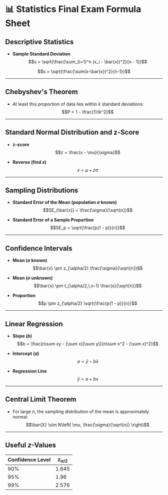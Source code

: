 
# 📊 Statistics Final Exam Formula Sheet

## Descriptive Statistics


- **Sample Standard Deviation**  
$$s = \sqrt{\frac{\sum_{i=1}^n (x_i - \bar{x})^2}{n - 1}}$$

$$s = \sqrt{\frac{\sum(x-\bar{x})^2}{n-1}}$$


---

## Chebyshev's Theorem

- At least this proportion of data lies within $k$ standard deviations:  
$$P = 1 - \frac{1}{k^2}$$

---

## Standard Normal Distribution and z-Score

- **z-score**  
$$z = \frac{x - \mu}{\sigma}$$

- **Reverse (find $x$)**  
$$x = \mu + z\sigma$$

---

## Sampling Distributions

- **Standard Error of the Mean (population $\sigma$ known)**  
$$SE_{\bar{x}} = \frac{\sigma}{\sqrt{n}}$$

- **Standard Error of a Sample Proportion**  
$$SE_p = \sqrt{\frac{p(1 - p)}{n}}$$

---

## Confidence Intervals

- **Mean ($\sigma$ known)**  
$$\bar{x} \pm z_{\alpha/2} \frac{\sigma}{\sqrt{n}}$$

- **Mean ($\sigma$ unknown)**  
$$\bar{x} \pm t_{\alpha/2,\,n-1} \frac{s}{\sqrt{n}}$$

- **Proportion**  
$$p \pm z_{\alpha/2} \sqrt{\frac{p(1 - p)}{n}}$$

---

## Linear Regression

- **Slope ($b$)**  
$$b = \frac{n\sum xy - (\sum x)(\sum y)}{n\sum x^2 - (\sum x)^2}$$

- **Intercept ($a$)**  
$$a = \bar{y} - b\bar{x}$$

- **Regression Line**  
$$\hat{y} = a + bx$$

---

## Central Limit Theorem

- For large $n$, the sampling distribution of the mean is approximately normal:  
$$\bar{X} \sim N\left( \mu, \frac{\sigma}{\sqrt{n}} \right)$$

---

## Useful $z$-Values

| Confidence Level | $z_{\alpha/2}$ |
|------------------|----------------|
| 90%              | 1.645          |
| 95%              | 1.96           |
| 99%              | 2.576          |
